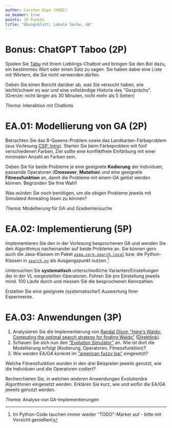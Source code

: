 ```yaml
---
author: Carsten Gips (HSBI)
no_beamer: true
points: 10 Punkte
title: "Übungsblatt: Lokale Suche, GA"
---
```


# Bonus: ChatGPT Taboo (2P)

Spielen Sie [Tabu](https://en.wikipedia.org/wiki/Taboo_(game)) mit Ihrem
Lieblings-Chatbot und bringen Sie den Bot dazu, ein bestimmtes Wort oder einen Satz
zu sagen. Sie haben dabei eine Liste mit Wörtern, die Sie nicht verwenden dürfen.

Geben Sie einen Bericht darüber ab, was Sie versucht haben, wie leicht/schwer es war
und eine vollständige Historie des "Gesprächs". (Grenze: nicht länger als 30
Minuten, nicht mehr als 5 Seiten)

*Thema*: Interaktion mit Chatbots

# EA.01: Modellierung von GA (2P)

Betrachten Sie das 8-Queens-Problem sowie das Landkarten-Färbeproblem (aus Vorlesung
[CSP: Intro](../lecture/csp/csp1-intro.md)). Starten Sie beim Färbeproblem mit fünf
verschiedenen Farben, Ziel sollte eine konfliktfreie Einfärbung mit einer minimalen
Anzahl an Farben sein.

Geben Sie für beide Probleme je eine geeignete **Kodierung** der Individuen,
passende Operatoren (**Crossover**, **Mutation**) und eine geeignete
**Fitnessfunktion** an, damit die Probleme mit einem GA gelöst werden können.
Begründen Sie Ihre Wahl!

Was würden Sie noch benötigen, um die obigen Probleme jeweils mit Simulated
Annealing lösen zu können?

*Thema*: Modellierung für GA und Gradientensuche

# EA.02: Implementierung (5P)

Implementieren Sie den in der Vorlesung besprochenen GA und wenden Sie den
Algorithmus nacheinander auf beide Probleme an. Sie können gern auch die
Java-Klassen im Paket
[`aima.core.search.local`](https://github.com/aimacode/aima-java/tree/AIMA3e/aima-core/src/main/java/aima/core/search/local)
bzw. die Python-Klassen in
[`search.py`](https://github.com/aimacode/aima-python/blob/master/search.py) als
Ausgangspunkt nutzen.[^1]

Untersuchen Sie **systematisch** unterschiedliche Varianten/Einstellungen der in der
VL vorgestellten Operatoren. Führen Sie pro Einstellung jeweils mind. 100 Läufe
durch und messen Sie die besprochenen Kennzahlen.

Erstellen Sie eine geeignete (systematische!) Auswertung Ihrer Experimente.

# EA.03: Anwendungen (3P)

1.  Analysieren Sie die Implementierung von [Randal Olson "Here's Waldo: Computing
    the optimal search strategy for finding
    Waldo"](http://www.randalolson.com/2015/02/03/heres-waldo-computing-the-optimal-search-strategy-for-finding-waldo/)
    ([Direktlink](https://github.com/rhiever/Data-Analysis-and-Machine-Learning-Projects)).
2.  Schauen Sie sich nun den ["Evolution
    Simulator"](https://www.openprocessing.org/sketch/205807) an. Wie ist dort die
    Modellierung erfolgt (Kodierung, Operatoren, Fitnessfunktion)?
3.  Wie werden EA/GA konkret im ["american fuzzy
    lop"](https://lcamtuf.coredump.cx/afl/) eingesetzt?

Welche Fitnessfunktion wurden in den drei Beispielen jeweils genutzt, wie die
Individuen und die Operatoren codiert?

Recherchieren Sie, in welchen *anderen* Anwendungen Evolutionäre Algorithmen
eingesetzt werden. Erklären Sie kurz, wie und wofür die EA/GA jeweils genutzt
werden.

*Thema*: Analyse von GA-Implementierungen

[^1]: Im Python-Code tauchen immer wieder "TODO"-Marker auf - bitte mit Vorsicht
    genießen!
